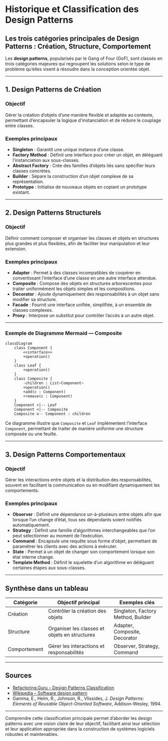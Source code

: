 # Historique et Classification des Design Patterns

## Les trois catégories principales de Design Patterns : Création, Structure, Comportement

Les **design patterns**, popularisés par le Gang of Four (GoF), sont classés en trois catégories majeures qui regroupent les solutions selon le type de problème qu’elles visent à résoudre dans la conception orientée objet.

---

## 1. Design Patterns de Création

### Objectif

Gérer la création d’objets d’une manière flexible et adaptée au contexte, permettant d’encapsuler la logique d'instanciation et de réduire le couplage entre classes.

### Exemples principaux

- **Singleton** : Garantit une unique instance d’une classe.  
- **Factory Method** : Définit une interface pour créer un objet, en déléguant l’instanciation aux sous-classes.  
- **Abstract Factory** : Crée des familles d’objets liés sans spécifier leurs classes concrètes.  
- **Builder** : Sépare la construction d’un objet complexe de sa représentation.  
- **Prototype** : Initialise de nouveaux objets en copiant un prototype existant.

---

## 2. Design Patterns Structurels

### Objectif

Définir comment composer et organiser les classes et objets en structures plus grandes et plus flexibles, afin de faciliter leur manipulation et leur extension.

### Exemples principaux

- **Adapter** : Permet à des classes incompatibles de coopérer en convertissant l’interface d’une classe en une autre interface attendue.  
- **Composite** : Compose des objets en structures arborescentes pour traiter uniformément les objets simples et les compositions.  
- **Decorator** : Ajoute dynamiquement des responsabilités à un objet sans modifier sa structure.  
- **Facade** : Fournit une interface unifiée, simplifiée, à un ensemble de classes complexes.  
- **Proxy** : Interpose un substitut pour contrôler l’accès à un autre objet.

---

### Exemple de Diagramme Mermaid — Composite

```mermaid
classDiagram
    class Component {
        <<interface>>
        +operation()
    }
    class Leaf {
        +operation()
    }
    class Composite {
        -children : List~Component~
        +operation()
        +add(c : Component)
        +remove(c : Component)
    }
    Component <|-- Leaf
    Component <|-- Composite
    Composite o-- Component : children
```

Ce diagramme illustre que `Composite` et `Leaf` implémentent l’interface `Component`, permettant de traiter de manière uniforme une structure composée ou une feuille.

---

## 3. Design Patterns Comportementaux

### Objectif

Gérer les interactions entre objets et la distribution des responsabilités, souvent en facilitant la communication ou en modifiant dynamiquement les comportements.

### Exemples principaux

- **Observer** : Définit une dépendance un-à-plusieurs entre objets afin que lorsque l’un change d’état, tous ses dépendants soient notifiés automatiquement.  
- **Strategy** : Définit une famille d’algorithmes interchangeables que l’on peut sélectionner au moment de l’exécution.  
- **Command** : Encapsule une requête sous forme d’objet, permettant de paramétrer les clients avec des actions à exécuter.  
- **State** : Permet à un objet de changer son comportement lorsque son état interne change.  
- **Template Method** : Définit le squelette d’un algorithme en déléguant certaines étapes aux sous-classes.

---

## Synthèse dans un tableau

| Catégorie    | Objectif principal                               | Exemples clés                         |
|--------------|-------------------------------------------------|-------------------------------------|
| Création     | Contrôler la création des objets                 | Singleton, Factory Method, Builder   |
| Structure    | Organiser les classes et objets en structures   | Adapter, Composite, Decorator        |
| Comportement | Gérer les interactions et responsabilités       | Observer, Strategy, Command           |

---

## Sources

- [Refactoring.Guru – Design Patterns Classification](https://refactoring.guru/design-patterns/overview)  
- [Wikipedia – Software design pattern](https://en.wikipedia.org/wiki/Software_design_pattern#Classification)  
- Gamma, E., Helm, R., Johnson, R., Vlissides, J. *Design Patterns: Elements of Reusable Object-Oriented Software*, Addison-Wesley, 1994.  

---

Comprendre cette classification principale permet d’aborder les design patterns avec une vision claire de leur objectif, facilitant ainsi leur sélection et leur application appropriée dans la construction de systèmes logiciels robustes et maintenables.